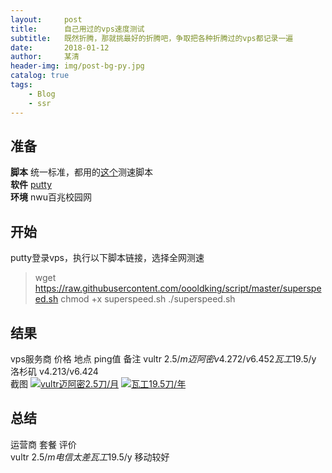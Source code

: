```yaml
---
layout:     post
title:      自己用过的vps速度测试
subtitle:   既然折腾，那就挑最好的折腾吧，争取把各种折腾过的vps都记录一遍
date:       2018-01-12
author:     某清
header-img: img/post-bg-py.jpg
catalog: true
tags:
    - Blog
    - ssr
---
```


## 准备
**脚本** 统一标准，都用的[这个](>http://www.vpsdx.com/3499.html)测速脚本  
**软件** [putty](http://183.91.33.52/sw.bos.baidu.com/sw-search-sp/software/473c4b8568792/PuTTY_0.67.0.0.exe)  
**环境** nwu百兆校园网  

## 开始  
putty登录vps，执行以下脚本链接，选择全网测速  
>wget https://raw.githubusercontent.com/oooldking/script/master/superspeed.sh
chmod +x superspeed.sh
./superspeed.sh

## 结果  
vps服务商       价格       地点       ping值       备注
vultr          2.5$/m     迈阿密     v4.272/v6.452           
瓦工           19.5$/y    洛杉矶     v4.213/v6.424  
截图
[![vultr迈阿密2.5刀/月](https://github.com/shiqingk/shiqingk.github.io/blob/master/img/blog-tw-speed-vt.png?raw=true)](http://shiqingk.github.io/)
[![瓦工19.5刀/年](https://github.com/shiqingk/shiqingk.github.io/blob/master/img/blog-tw-speed-wg.png?raw=true)](http://shiqingk.github.io/)

## 总结
运营商       套餐       评价       
vultr      2.5$/m        电信太差  
瓦工        19.5$/y        移动较好
